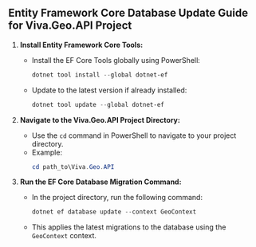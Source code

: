 ## Entity Framework Core Database Update Guide for Viva.Geo.API Project

1. **Install Entity Framework Core Tools:**

    - Install the EF Core Tools globally using PowerShell:
      ```powershell
      dotnet tool install --global dotnet-ef
      ```
    - Update to the latest version if already installed:
      ```powershell
      dotnet tool update --global dotnet-ef
      ```

2. **Navigate to the Viva.Geo.API Project Directory:**

    - Use the `cd` command in PowerShell to navigate to your project directory.
    - Example:
      ```powershell
      cd path_to\Viva.Geo.API
      ```

3. **Run the EF Core Database Migration Command:**

    - In the project directory, run the following command:
      ```powershell
      dotnet ef database update --context GeoContext
      ```
    - This applies the latest migrations to the database using the `GeoContext` context.
